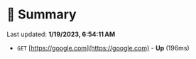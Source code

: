 # 📖 Summary
Last updated: **1/19/2023, 6:54:11 AM**

- `GET` [https://google.com](https://google.com) - **Up** (196ms)
